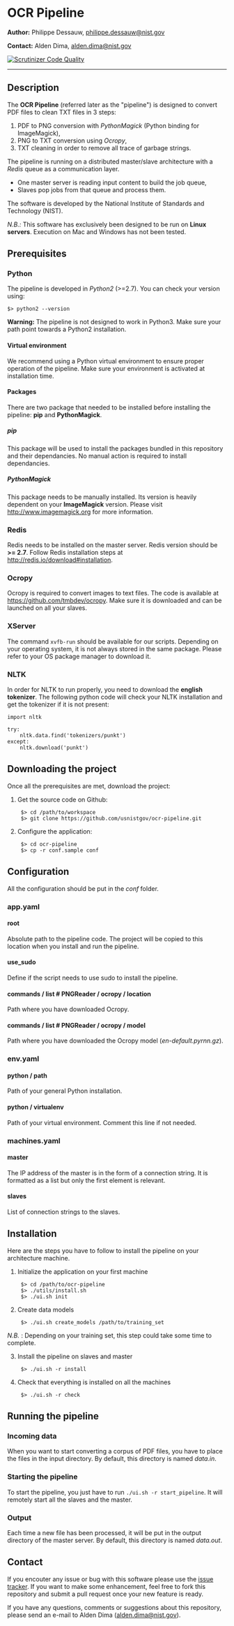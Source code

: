 # OCR Pipeline 

**Author:** Philippe Dessauw, philippe.dessauw@nist.gov

**Contact:** Alden Dima, alden.dima@nist.gov

[![Scrutinizer Code Quality](https://scrutinizer-ci.com/g/usnistgov/ocr-pipeline/badges/quality-score.png?b=master)](https://scrutinizer-ci.com/g/usnistgov/ocr-pipeline/?branch=master)

-----

## Description

The **OCR Pipeline** (referred later as the "pipeline") is designed to convert PDF files to clean TXT files in 3 steps:

1. PDF to PNG conversion with *PythonMagick* (Python binding for ImageMagick),
2. PNG to TXT conversion using *Ocropy*,
3. TXT cleaning in order to remove all trace of garbage strings.

The pipeline is running on a distributed master/slave architecture with a *Redis* queue as a communication layer.

* One master server is reading input content to build the job queue,
* Slaves pop jobs from that queue and process them.

The software is developed by the National Institute of Standards and Technology (NIST).

*N.B.:* This software has exclusively been designed to be run on **Linux servers**. Execution on Mac and Windows has not 
been tested.


## Prerequisites

### Python

The pipeline is developed in *Python2* (>=2.7). You can check your version using:

	$> python2 --version

**Warning:** The pipeline is not designed to work in Python3. Make sure your path point towards a Python2 installation.

#### Virtual environment

We recommend using a Python virtual environment to ensure proper operation of the pipeline. Make sure your environment 
is activated at installation time.

#### Packages

There are two package that needed to be installed before installing the pipeline: **pip** and **PythonMagick**.

##### pip

This package will be used to install the packages bundled in this repository and their dependancies. No manual action is 
required to install dependancies.

##### PythonMagick

This package needs to be manually installed. Its version is heavily dependent on your **ImageMagick** version. Please 
visit http://www.imagemagick.org for more information.

### Redis

Redis needs to be installed on the master server. Redis version should be **>= 2.7**. Follow Redis installation steps at 
http://redis.io/download#installation.

### Ocropy

Ocropy is required to convert images to text files. The code is available at https://github.com/tmbdev/ocropy. Make sure 
it is downloaded and can be launched on all your slaves.

### XServer

The command `xvfb-run` should be available for our scripts. Depending on your operating system, it is not always stored 
in the same package. Please refer to your OS package manager to download it.

### NLTK

In order for NLTK to run properly, you need to download the **english tokenizer**. The following python code will check 
your NLTK installation and get the tokenizer if it is not present:

	import nltk
	
	try:
	    nltk.data.find('tokenizers/punkt')
	except:
	    nltk.download('punkt')


## Downloading the project

Once all the prerequisites are met, download the project:

1. Get the source code on Github:
	
		$> cd /path/to/workspace
		$> git clone https://github.com/usnistgov/ocr-pipeline.git

2. Configure the application:

		$> cd ocr-pipeline
		$> cp -r conf.sample conf


## Configuration

All the configuration should be put in the *conf* folder.

### app.yaml

#### root

Absolute path to the pipeline code. The project will be copied to this location when you install and run the pipeline.

#### use_sudo

Define if the script needs to use sudo to install the pipeline.

#### commands / list # PNGReader / ocropy / location

Path where you have downloaded Ocropy.

#### commands / list # PNGReader / ocropy / model

Path where you have downloaded the Ocropy model (*en-default.pyrnn.gz*).

### env.yaml

#### python / path

Path of your general Python installation.

#### python / virtualenv

Path of your virtual environment. Comment this line if not needed.

### machines.yaml

#### master

The IP address of the master is in the form of a connection string. It is formatted as a list but only the first element 
is relevant.

#### slaves

List of connection strings to the slaves.


## Installation

Here are the steps you have to follow to install the pipeline on your architecture machine.

1. Initialize the application on your first machine
	
		$> cd /path/to/ocr-pipeline
		$> ./utils/install.sh
		$> ./ui.sh init

2. Create data models

		$> ./ui.sh create_models /path/to/training_set

*N.B.* : Depending on your training set, this step could take some time to complete.

3. Install the pipeline on slaves and master
	
		$> ./ui.sh -r install

4. Check that everything is installed on all the machines

		$> ./ui.sh -r check


## Running the pipeline

### Incoming data

When you want to start converting a corpus of PDF files, you have to place the files in the input directory. By default, 
this directory is named *data.in*.

### Starting the pipeline

To start the pipeline, you just have to run `./ui.sh -r start_pipeline`. It will remotely start all the slaves and the 
master. 

### Output

Each time a new file has been processed, it will be put in the output directory of the master server. By default, this 
directory is named *data.out*.

## Contact

If you encouter any issue or bug with this software please use the [issue tracker](https://github.com/usnistgov/ocr-pipeline/issues). 
If you want to make some enhancement, feel free to fork this repository and submit a pull request once your new feature 
is ready.

If you have any questions, comments or suggestions about this repository, please send an e-mail to Alden Dima 
(alden.dima@nist.gov).
